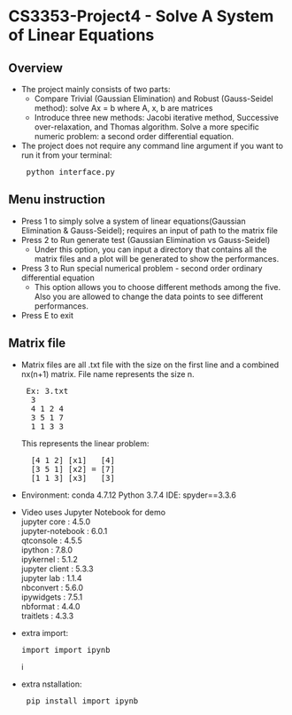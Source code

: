 # CS3353-Project4 - Solve A System of Linear Equations

## Overview
- The project mainly consists of two parts:
    - Compare Trivial (Gaussian Elimination) and Robust (Gauss-Seidel method): solve Ax = b where A, x, b are matrices
    - Introduce three new methods: Jacobi iterative method, Successive over-relaxation, and Thomas algorithm. Solve a more specific numeric problem: a second order differential equation. 
- The project does not require any command line argument if you want to run it from your terminal:
    <pre> python interface.py </pre>

## Menu instruction
- Press 1 to simply solve a system of linear equations(Gaussian Elimination & Gauss-Seidel); requires an input of path to the matrix file
- Press 2 to Run generate test (Gaussian Elimination vs Gauss-Seidel)
    - Under this option, you can input a directory that contains all the matrix files and a plot will be generated to show the performances.
- Press 3 to Run special numerical problem - second order ordinary differential equation
    - This option allows you to choose different methods among the five. Also you are allowed to change the data points to see different performances.
- Press E to exit

## Matrix file
- Matrix files are all .txt file with the size on the first line and a combined nx(n+1) matrix. File name represents the size n.
    <pre> Ex: 3.txt
    3
    4 1 2 4
    3 5 1 7
    1 1 3 3</pre>
    This represents the linear problem:
    <pre>
    [4 1 2] [x1]   [4]
    [3 5 1] [x2] = [7]
    [1 1 3] [x3]   [3]</pre>

- Environment: conda 4.7.12    Python 3.7.4    IDE:  spyder==3.3.6

- Video uses Jupyter Notebook for demo<br>
  jupyter core     : 4.5.0<br>
  jupyter-notebook : 6.0.1<br>
  qtconsole        : 4.5.5<br>
  ipython          : 7.8.0<br>
  ipykernel        : 5.1.2<br>
  jupyter client   : 5.3.3<br>
  jupyter lab      : 1.1.4<br>
  nbconvert        : 5.6.0<br>
  ipywidgets       : 7.5.1<br>
  nbformat         : 4.4.0<br>
  traitlets        : 4.3.3<br>
- extra import: <pre>import import_ipynb</pre>i
- extra nstallation: <pre> pip install import_ipynb </pre>